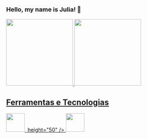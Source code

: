 ### Hello, my name is Julia! 👋

<!--
**jusantana1/jusantana1** is a ✨ _special_ ✨ repository because its `README.md` (this file) appears on your GitHub profile.

Here are some ideas to get you started:

- 🔭 I’m currently working on ...
- 🌱 I’m currently learning ...
- 👯 I’m looking to collaborate on ...
- 🤔 I’m looking for help with ...
- 💬 Ask me about ...
- 📫 How to reach me: ...
- 😄 Pronouns: ...
- ⚡ Fun fact: ...
-->
<div>
<a href="https://github.com/jusantana1">
<img loading="lazy" height="180em" src="https://github-readme-stats.vercel.app/api/top-langs/?username=jusantana1&layout=compact&langs_count=7&theme=dracula"/>
<img loading="lazy" height="180em" src="https://github-readme-stats.vercel.app/api?username=jusantana1&show_icons=true&theme=dracula&include_all_commits=true&count_private=true"/>
</div>

## Ferramentas e Tecnologias

<img loading="lazy" src="https://cdn.jsdelivr.net/gh/devicons/devicon/icons/git/git-original.svg" width="50" height="50"/> <img loading="lazy" scr="https://cdn.jsdelivr.net/gh/devicons/devicon/icons/linux/linux-plain.svg" /> height="50" /> <img loading="lazy" src="https://cdn.jsdelivr.net/gh/devicons/devicon/icons/python/python-original-wordmark.svg" width="50" height="50" />
          
            
          
